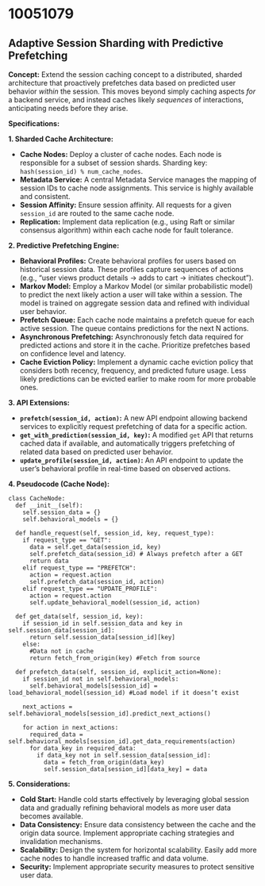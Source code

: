 # 10051079

## Adaptive Session Sharding with Predictive Prefetching

**Concept:** Extend the session caching concept to a distributed, sharded architecture that proactively prefetches data based on predicted user behavior *within* the session. This moves beyond simply caching aspects *for* a backend service, and instead caches likely *sequences* of interactions, anticipating needs before they arise.

**Specifications:**

**1. Sharded Cache Architecture:**

*   **Cache Nodes:** Deploy a cluster of cache nodes. Each node is responsible for a subset of session shards. Sharding key: `hash(session_id) % num_cache_nodes`.
*   **Metadata Service:** A central Metadata Service manages the mapping of session IDs to cache node assignments.  This service is highly available and consistent.
*   **Session Affinity:**  Ensure session affinity. All requests for a given `session_id` are routed to the same cache node.
*   **Replication:** Implement data replication (e.g., using Raft or similar consensus algorithm) within each cache node for fault tolerance.

**2. Predictive Prefetching Engine:**

*   **Behavioral Profiles:**  Create behavioral profiles for users based on historical session data. These profiles capture sequences of actions (e.g., “user views product details -> adds to cart -> initiates checkout”).
*   **Markov Model:**  Employ a Markov Model (or similar probabilistic model) to predict the next likely action a user will take within a session. The model is trained on aggregate session data and refined with individual user behavior.
*   **Prefetch Queue:** Each cache node maintains a prefetch queue for each active session.  The queue contains predictions for the next N actions.
*   **Asynchronous Prefetching:**  Asynchronously fetch data required for predicted actions and store it in the cache. Prioritize prefetches based on confidence level and latency.
*   **Cache Eviction Policy:** Implement a dynamic cache eviction policy that considers both recency, frequency, and predicted future usage. Less likely predictions can be evicted earlier to make room for more probable ones.

**3. API Extensions:**

*   **`prefetch(session_id, action)`:** A new API endpoint allowing backend services to explicitly request prefetching of data for a specific action.
*   **`get_with_prediction(session_id, key)`:**  A modified `get` API that returns cached data if available, and automatically triggers prefetching of related data based on predicted user behavior.
*   **`update_profile(session_id, action)`:**  An API endpoint to update the user’s behavioral profile in real-time based on observed actions.

**4. Pseudocode (Cache Node):**

```pseudocode
class CacheNode:
  def __init__(self):
    self.session_data = {}
    self.behavioral_models = {}

  def handle_request(self, session_id, key, request_type):
    if request_type == "GET":
      data = self.get_data(session_id, key)
      self.prefetch_data(session_id) # Always prefetch after a GET
      return data
    elif request_type == "PREFETCH":
      action = request.action
      self.prefetch_data(session_id, action)
    elif request_type == "UPDATE_PROFILE":
      action = request.action
      self.update_behavioral_model(session_id, action)

  def get_data(self, session_id, key):
    if session_id in self.session_data and key in self.session_data[session_id]:
      return self.session_data[session_id][key]
    else:
      #Data not in cache
      return fetch_from_origin(key) #Fetch from source

  def prefetch_data(self, session_id, explicit_action=None):
    if session_id not in self.behavioral_models:
      self.behavioral_models[session_id] = load_behavioral_model(session_id) #Load model if it doesn’t exist

    next_actions = self.behavioral_models[session_id].predict_next_actions()

    for action in next_actions:
      required_data = self.behavioral_models[session_id].get_data_requirements(action)
      for data_key in required_data:
        if data_key not in self.session_data[session_id]:
          data = fetch_from_origin(data_key)
          self.session_data[session_id][data_key] = data

```

**5. Considerations:**

*   **Cold Start:** Handle cold starts effectively by leveraging global session data and gradually refining behavioral models as more user data becomes available.
*   **Data Consistency:** Ensure data consistency between the cache and the origin data source. Implement appropriate caching strategies and invalidation mechanisms.
*   **Scalability:** Design the system for horizontal scalability. Easily add more cache nodes to handle increased traffic and data volume.
*   **Security:** Implement appropriate security measures to protect sensitive user data.